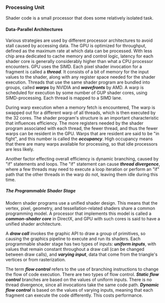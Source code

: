 ### Processing Unit

Shader code is a small processor that does some relatively isolated task.

#### Data-Parallel Architectures

Various strategies are used by different processor architectures to avoid stall caused by accessing data. The GPU is optimized for throughput, defined as the maximum rate at which data can be processed. With less chip area dedicated to cache memory and control logic, latency for each shader core is generally considerably higher than what a CPU processor encounters. GPU uses the SIMD. Each pixel shader invocation for a fragment is called a ***thread***. It consists of a bit of memory for the input values to the shader, along with any register space needed for the shader execution. Threads that use the same shader program are bundled into groups, called ***warps*** by NVIDIA and ***wavefronts*** by AMD. A warp is scheduled for execution by some number of GUP shader cores, using SIMD-processing. Each thread is mapped to a SIMD lane. 

During warp execution when a memory fetch is encountered, The warp is swapped out for a different warp of all threads, which is then executed by the 32 cores. The shader program's structure is an important characteristic that influences efficiency. The more registers needed by the shader program associated with each thread, the fewer thread, and thus the fewer warps can be resident in the GPU. Warps that are resident are said to be "in fight", and this number is called the ***occupancy***. High occupancy means that there are many warps available for processing, so that idle processors are less likely.

Another factor effecting overall efficiency is dynamic branching, caused by "if" statements and loops. The "if" statement can cause ***thread divergence***, where a few threads may need to execute a loop iteration or perform an "if" path that the other threads in the warp do not, leaving them idle during this time.

##### The Programmable Shader Stage

Modern shader programs use a unified shader design. This means that the vertex, pixel, geometry, and tessellation-related shaders share a common programming model. A processor that implements this model is called a ***common-shader core*** in DirectX, and GPU with such cores  is said to have a unified shader architecture.

A ***draw call*** invokes the graphic API to draw a group of primitives, so causing the graphics pipeline to execute and run its shaders. Each programmable shader stage has two types of inputs: ***uniform inputs***, with values that remain constant throughout a draw call (can be changed between draw calls), and ***varying input***, data that come from the triangle's vertices or from rasterization.

The term ***flow control*** refers to the use of branching instructions to change the flow of code execution. There are two types of flow control. ***Static flow control*** branches are based on the values of uniform inputs. There is no thread divergence, since all invocations take the same code path. ***Dynamic flow control*** is based on the values of varying inputs, meaning that each fragment can execute the code differently. This costs performance. 